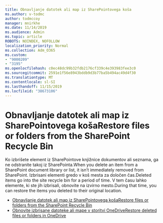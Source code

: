 ```yaml
---
title: Obnavljanje datotek ali map iz SharePointovega koša
ms.author: v-todmc
author: todmccoy
manager: mnirkhe
ms.date: 11/14/2019
ms.audience: Admin
ms.topic: article
ROBOTS: NOINDEX, NOFOLLOW
localization_priority: Normal
ms.collection: Adm_O365
ms.custom:
- "9000209"
- "3195"
ms.openlocfilehash: c0ec48dc99b32fdb2176cf339c4e393983fee3c0
ms.sourcegitcommit: 2591e1f56e8943bddb9d3b77ba5b494ac49d4f30
ms.translationtype: MT
ms.contentlocale: sl-SI
ms.lasthandoff: 11/15/2019
ms.locfileid: "38673106"
---
```

# <a name="restore-files-or-folders-from-the-sharepoint-recycle-bin"></a><span data-ttu-id="29042-102">Obnavljanje datotek ali map iz SharePointovega koša</span><span class="sxs-lookup"><span data-stu-id="29042-102">Restore files or folders from the SharePoint Recycle Bin</span></span> 

<span data-ttu-id="29042-103">Ko izbrišete element iz SharePointove knjižnice dokumentov ali seznama, ga ne odstranite takoj iz SharePointa.</span><span class="sxs-lookup"><span data-stu-id="29042-103">When you delete an item from a SharePoint document library or list, it isn’t immediately removed from SharePoint.</span></span> <span data-ttu-id="29042-104">Izbrisani elementi gredo v koš mesta za določen čas.</span><span class="sxs-lookup"><span data-stu-id="29042-104">Deleted items go into the site recycle bin for a period of time.</span></span> <span data-ttu-id="29042-105">V tem času lahko elemente, ki ste jih izbrisali, obnovite na izvirno mesto.</span><span class="sxs-lookup"><span data-stu-id="29042-105">During that time, you can restore the items you deleted to their original location.</span></span>

- [<span data-ttu-id="29042-106">Obnavljanje datotek ali map iz SharePointovega koša</span><span class="sxs-lookup"><span data-stu-id="29042-106">Restore files or folders from the SharePoint Recycle Bin</span></span>](https://support.office.com/article/Restore-items-in-the-Recycle-Bin-of-a-SharePoint-site-6df466b6-55f2-4898-8d6e-c0dff851a0be)
- [<span data-ttu-id="29042-107">Obnovite izbrisane datoteke ali mape v storitvi OneDrive</span><span class="sxs-lookup"><span data-stu-id="29042-107">Restore deleted files or folders in OneDrive</span></span>](https://support.office.com/article/restore-deleted-files-or-folders-in-onedrive-949ada80-0026-4db3-a953-c99083e6a84f)
